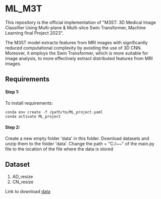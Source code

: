 # ML_M3T

This repository is the official implementation of "M3ST: 3D Medical Image Classifier Using Multi-plane & Multi-slice Swin Transformer, Machine Learning final Project 2023". 

The M3ST model extracts features from MRI images with significantly reduced computational complexity by avoiding the use of 3D CNN. Moreover, it employs the Swin Transformer, which is more suitable for image analysis, to more effectively extract distributed features from MRI images. 

## Requirements
#### Step 1:
To install requirements:
```setup
conda env create -f /path/to/ML_project.yaml
conda activate ML_project
```

#### Step 2:
Create a new empty folder 'data' in this folder.
Download datasets and unzip them to the folder 'data'.
Change the path = "C:/~~" of the main.py file to the location of the file where the data is stored

## Dataset
1. AD_resize
2. CN_resize

Link to download [data](https://drive.google.com/file/d/1HB8YCmZneezeXbMQNH_HHFhKK2vn-Sjf/view?usp=sharing)

